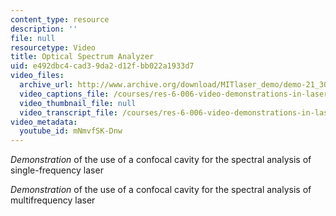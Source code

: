 ```yaml
---
content_type: resource
description: ''
file: null
resourcetype: Video
title: Optical Spectrum Analyzer
uid: e492dbc4-cad3-9da2-d12f-bb022a1933d7
video_files:
  archive_url: http://www.archive.org/download/MITlaser_demo/demo-21_300k.mp4
  video_captions_file: /courses/res-6-006-video-demonstrations-in-lasers-and-optics-spring-2008/ed5fd759cb4256b5b1b5f83442d54b9e_mNmvfSK-Dnw.vtt
  video_thumbnail_file: null
  video_transcript_file: /courses/res-6-006-video-demonstrations-in-lasers-and-optics-spring-2008/bd124fbd89e83f2ce89e3f95b80d260d_mNmvfSK-Dnw.pdf
video_metadata:
  youtube_id: mNmvfSK-Dnw
---
```


_Demonstration_ of the use of a confocal cavity for the spectral analysis of single-frequency laser

_Demonstration_ of the use of a confocal cavity for the spectral analysis of multifrequency laser